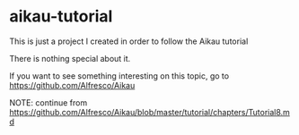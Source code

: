 # aikau-tutorial
This is just a project I created in order to follow the Aikau tutorial

There is nothing special about it.

If you want to see something interesting on this topic, go to https://github.com/Alfresco/Aikau


NOTE: continue from https://github.com/Alfresco/Aikau/blob/master/tutorial/chapters/Tutorial8.md
